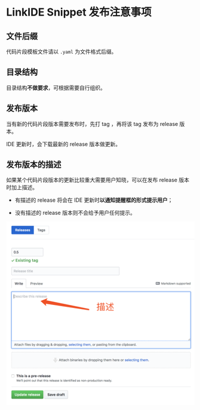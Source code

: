 # LinkIDE Snippet 发布注意事项

## 文件后缀

代码片段模板文件请以 `.yaml` 为文件格式后缀。

## 目录结构

目录结构**不做要求**，可根据需要自行组织。

## 发布版本

当有新的代码片段版本需要发布时，先打 tag ，再将该 tag 发布为 release 版本。

IDE 更新时，会下载最新的 release 版本做更新。

## 发布版本的描述

如果某个代码片段版本的更新比较重大需要用户知晓，可以在发布 release 版本时加上描述。

- 有描述的 release 将会在 IDE 更新时**以通知提醒框的形式提示用户**；

- 没有描述的 release 版本则不会给予用户任何提示。

![img](./img.png)
